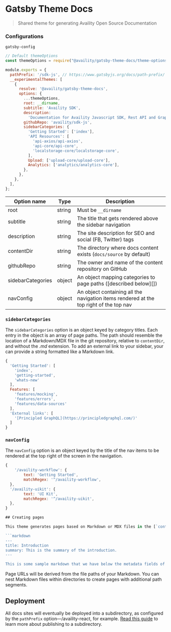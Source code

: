 # Gatsby Theme Docs

> Shared theme for generating Availity Open Source Documentation

### Configurations

`gatsby-config`

```js
// Default themeOptions
const themeOptions = require("@availity/gatsby-theme-docs/theme-options');

module.exports = {
  pathPrefix: '/sdk-js', // https://www.gatsbyjs.org/docs/path-prefix/
  __experimentalThemes: [
    {
      resolve: '@availity/gatsby-theme-docs',
      options: {
        ...themeOptions,
        root: __dirname,
        subtitle: 'Availity SDK',
        description:
          'Documentation for Availity Javascript SDK, Rest API and GraphQL',
        githubRepo: 'availity/sdk-js',
        sidebarCategories: {
          'Getting Started': ['index'],
          'API Resources': [
            'api-axios/api-axios',
            'api-core/api-core',
            'localstorage-core/localstorage-core',
          ],
          Upload: ['upload-core/upload-core'],
          Analytics: ['analytics/analytics-core'],
        },
      },
    },
  ],
};
```

| Option name       | Type   | Description                                                                            |
| ----------------- | ------ | -------------------------------------------------------------------------------------- |
| root              | string | Must be `__dirname`                                                                    |
| subtitle          | string | The title that gets rendered above the sidebar navigation                              |
| description       | string | The site description for SEO and social (FB, Twitter) tags                             |
| contentDir        | string | The directory where docs content exists (`docs/source` by default)                     |
| githubRepo        | string | The owner and name of the content repository on GitHub                                 |
| sidebarCategories | object | An object mapping categories to page paths ([described below][])                       |
| navConfig         | object | An object containing all the navigation items rendered at the top right of the top nav |

### `sidebarCategories`

The `sidebarCategories` option is an object keyed by category titles. Each entry in the object is an array of page paths. The path should resemble the location of a Markdown/MDX file in the git repository, relative to `contentDir`, and without the _.md_ extension. To add an external link to your sidebar, your can provide a string formatted like a Markdown link.

```js
{
  'Getting Started': [
    'index',
    'getting-started',
    'whats-new'
  ],
  Features: [
    'features/mocking',
    'features/errors',
    'features/data-sources'
  ],
  'External links': [
    '[Principled GraphQL](https://principledgraphql.com/)'
  ]
}
```

### `navConfig`

The `navConfig` option is an object keyed by the title of the nav items to be rendered at the top right of the screen in the navigation.

````js
{
    '/availity-workflow': {
        text: 'Getting Started',
        matchRegex: '^/availity-workflow',
  },
  '/availity-uikit': {
        text: 'UI Kit',
        matchRegex: '^/availity-uikit',
  },
}

## Creating pages

This theme generates pages based on Markdown or MDX files in the [`contentDir`](#configuration) directory of a repo. Your Markdown/MDX files should contain some frontmatter defining their titles and descriptions.

```markdown
---
title: Introduction
summary: This is the summary of the introduction.
---

This is some sample markdown that we have below the metadata fields of the markdown file.
````

Page URLs will be derived from the file paths of your Markdown. You can nest Markdown files within directories to create pages with additional path segments.

## Deployment

All docs sites will eventually be deployed into a subdirectory, as configured by the `pathPrefix` option&mdash;/availity-react, for example. [Read this guide](../../#deploying-to-a-subdirectory) to learn more about publishing to a subdirectory.
